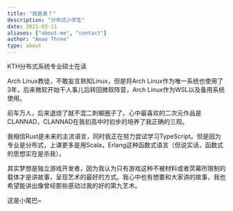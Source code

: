 ```yaml
---
title: "我是谁？"
description: "分布式小学生"
date: 2021-03-11
aliases: ["about-me", "contact"]
author: "Amao Three"
type: about
---
```


KTH分布式系统专业硕士在读

Arch Linux教徒，不敢妄言熟知Linux，但是将Arch Linux作为唯一系统也使用了3年，后来微软开始干人事儿后转回微软阵营，Arch Linux作为WSL以及备用系统使用。

前车万人，后来退烧了就不混二刺螈圈子了。心中最喜欢的二次元作品是CLANNAD，CLANNAD在我初高中时初步的培养了我正确的三观。

我相信Rust是未来的主流语言，同时我正在努力尝试学习TypeScript。但是因为专业是分布式，上课更多是用Scala，Erlang这种函数式语言（但说实话，函数式的思想实在是杀我）。

其实梦想是独立游戏开发者，因为我认为只有游戏这种不被材料或者荧幕所限制的载体才是讲故事，呈现艺术的最好的方式。我心中也有想要和大家讲的故事，我也希望能讲出像曾经那些感动过我的好的第九艺术。

这是小尾巴~